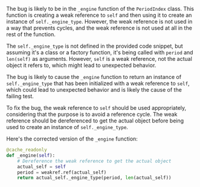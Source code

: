 The bug is likely to be in the `_engine` function of the `PeriodIndex` class. This function is creating a weak reference to `self` and then using it to create an instance of `self._engine_type`. However, the weak reference is not used in a way that prevents cycles, and the weak reference is not used at all in the rest of the function.

The `self._engine_type` is not defined in the provided code snippet, but assuming it's a class or a factory function, it's being called with `period` and `len(self)` as arguments. However, `self` is a weak reference, not the actual object it refers to, which might lead to unexpected behavior.

The bug is likely to cause the `_engine` function to return an instance of `self._engine_type` that has been initialized with a weak reference to `self`, which could lead to unexpected behavior and is likely the cause of the failing test.

To fix the bug, the weak reference to `self` should be used appropriately, considering that the purpose is to avoid a reference cycle. The weak reference should be dereferenced to get the actual object before being used to create an instance of `self._engine_type`.

Here's the corrected version of the `_engine` function:

```python
@cache_readonly
def _engine(self):
    # Dereference the weak reference to get the actual object
    actual_self = self
    period = weakref.ref(actual_self)
    return actual_self._engine_type(period, len(actual_self))
```